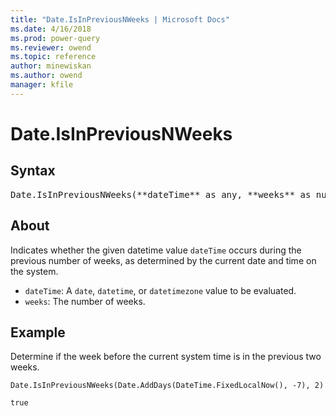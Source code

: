 ```yaml
---
title: "Date.IsInPreviousNWeeks | Microsoft Docs"
ms.date: 4/16/2018
ms.prod: power-query
ms.reviewer: owend
ms.topic: reference
author: minewiskan
ms.author: owend
manager: kfile
---
```

# Date.IsInPreviousNWeeks
## Syntax

<pre>
Date.IsInPreviousNWeeks(**dateTime** as any, **weeks** as number) as nullable logical
</pre>

## About
Indicates whether the given datetime value `dateTime` occurs during the previous number of weeks, as determined by the current date and time on the system. 
* `dateTime`: A `date`, `datetime`, or `datetimezone` value to be evaluated.
* `weeks`: The number of weeks.

## Example 
Determine if the week before the current system time is in the previous two weeks.

```powerquery-m
Date.IsInPreviousNWeeks(Date.AddDays(DateTime.FixedLocalNow(), -7), 2)
```

`true`

